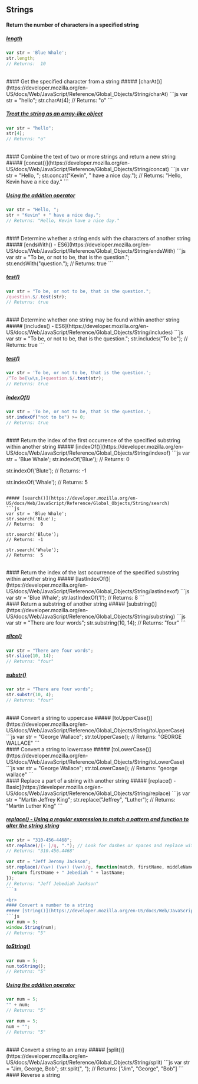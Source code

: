 ## Strings

#### Return the number of characters in a specified string
##### [length](https://developer.mozilla.org/en-US/docs/Web/JavaScript/Reference/Global_Objects/String/length)
```js
var str = 'Blue Whale';
str.length; 
// Returns:  10
```

<br>
#### Get the specified character from a string
##### [charAt()](https://developer.mozilla.org/en-US/docs/Web/JavaScript/Reference/Global_Objects/String/charAt)
```js
var str = "hello";
str.charAt(4);
// Returns: "o"
```

##### [Treat the string as an array-like object](https://developer.mozilla.org/en-US/docs/Web/JavaScript/Reference/Global_Objects/String#Character_access)
```js
var str = "hello";
str[4];
// Returns: "o"
```
<br>
#### Combine the text of two or more strings and return a new string
##### [concat()](https://developer.mozilla.org/en-US/docs/Web/JavaScript/Reference/Global_Objects/String/concat)
```js
var str = "Hello, ";
str.concat("Kevin", " have a nice day.");
// Returns: "Hello, Kevin have a nice day."
```

##### [Using the addition operator](https://developer.mozilla.org/en-US/docs/Web/JavaScript/A_re-introduction_to_JavaScript#Operators)
```js
var str = "Hello, ";
str + "Kevin" + " have a nice day.";
// Returns: "Hello, Kevin have a nice day."
```

<br>
#### Determine whether a string ends with the characters of another string
##### [endsWith() - ES6](https://developer.mozilla.org/en-US/docs/Web/JavaScript/Reference/Global_Objects/String/endsWith)
```js
var str = "To be, or not to be, that is the question.";
str.endsWith("question.");
// Returns: true
```

##### [test()](https://developer.mozilla.org/en-US/docs/Web/JavaScript/Reference/Global_Objects/RegExp/test)
```js
var str = "To be, or not to be, that is the question.";
/question.$/.test(str);
// Returns: true
```

<br>
#### Determine whether one string may be found within another string
##### [includes() - ES6](https://developer.mozilla.org/en-US/docs/Web/JavaScript/Reference/Global_Objects/String/includes)
```js
var str = "To be, or not to be, that is the question.";
str.includes("To be");
// Returns: true
```

##### [test()](https://developer.mozilla.org/en-US/docs/Web/JavaScript/Reference/Global_Objects/RegExp/test)
```js
var str = 'To be, or not to be, that is the question.';
/^To be[\w\s,]+question.$/.test(str);
// Returns: true
```

##### [indexOf()](https://developer.mozilla.org/en-US/docs/Web/JavaScript/Reference/Global_Objects/String/indexOf)
```js
var str = 'To be, or not to be, that is the question.';
str.indexOf("not to be") >= 0;
// Returns: true
```

<br>
#### Return the index of the first occurrence of the specified substring within another string
##### [indexOf()](https://developer.mozilla.org/en-US/docs/Web/JavaScript/Reference/Global_Objects/String/indexof)
```js
var str = 'Blue Whale';
str.indexOf('Blue'); 
// Returns:  0

str.indexOf('Blute'); 
// Returns: -1

str.indexOf('Whale'); 
// Returns:  5
```

##### [search()](https://developer.mozilla.org/en-US/docs/Web/JavaScript/Reference/Global_Objects/String/search)
```js
var str = 'Blue Whale';
str.search('Blue'); 
// Returns:  0

str.search('Blute'); 
// Returns: -1

str.search('Whale'); 
// Returns:  5
```

<br>
#### Return the index of the last occurrence of the specified substring within another string
##### [lastIndexOf()](https://developer.mozilla.org/en-US/docs/Web/JavaScript/Reference/Global_Objects/String/lastindexof)
```js
var str = 'Blue Whale';
str.lastIndexOf('l'); 
// Returns:  8
```

<br>
#### Return a substring of another string
##### [substring()](https://developer.mozilla.org/en-US/docs/Web/JavaScript/Reference/Global_Objects/String/substring)
```js
var str = "There are four words";
str.substring(10, 14);
// Returns: "four"
```

##### [slice()](https://developer.mozilla.org/en-US/docs/Web/JavaScript/Reference/Global_Objects/String/slice)
```js
var str = "There are four words";
str.slice(10, 14);
// Returns: "four"
```

##### [substr()](https://developer.mozilla.org/en-US/docs/Web/JavaScript/Reference/Global_Objects/String/substr)
```js
var str = "There are four words";
str.substr(10, 4);
// Returns: "four"
```

<br>
#### Convert a string to uppercase
##### [toUpperCase()](https://developer.mozilla.org/en-US/docs/Web/JavaScript/Reference/Global_Objects/String/toUpperCase)
```js
var str = "George Wallace";
str.toUpperCase();
// Returns: "GEORGE WALLACE"
```

<br>
#### Convert a string to lowercase
##### [toLowerCase()](https://developer.mozilla.org/en-US/docs/Web/JavaScript/Reference/Global_Objects/String/toLowerCase)
```js
var str = "George Wallace";
str.toLowerCase();
// Returns: "george wallace"
```

<br>
#### Replace a part of a string with another string 
##### [replace() - Basic](https://developer.mozilla.org/en-US/docs/Web/JavaScript/Reference/Global_Objects/String/replace)
```js
var str = "Martin Jeffrey King";
str.replace("Jeffrey", "Luther");
// Returns: "Martin Luther King"
```

##### [replace() - Using a regular expression to match a pattern and function to alter the string string](https://developer.mozilla.org/en-US/docs/Web/JavaScript/Reference/Global_Objects/String/replace)
```js
var str = "310-456-4468";
str.replace(/[- ]/g, "."); // Look for dashes or spaces and replace with periods
// Returns: "310.456.4468"
```

```js
var str = "Jeff Jeromy Jackson";
str.replace(/(\w+) (\w+) (\w+)/g, function(match, firstName, middleName, lastName) { // Look for three words separated by spaces between the words and capture each of the words to use in the function.
  return firstName + " Jebediah " + lastName;
});
// Returns: "Jeff Jebediah Jackson"
```s

<br>
#### Convert a number to a string 
##### [String()](https://developer.mozilla.org/en-US/docs/Web/JavaScript/Reference/Global_Objects/String#String_conversion)
```js
var num = 5;
window.String(num);
// Returns: "5"
```

##### [toString()](https://developer.mozilla.org/en-US/docs/Web/JavaScript/Reference/Global_Objects/Number/toString)
```js
var num = 5;
num.toString();
// Returns: "5"
```

##### [Using the addition operator](https://developer.mozilla.org/en-US/docs/Web/JavaScript/A_re-introduction_to_JavaScript#Operators)
```js
var num = 5;
"" + num;
// Returns: "5"
```
```js
var num = 5;
num + "";
// Returns: "5"
```

<br>
#### Convert a string to an array
##### [split()](https://developer.mozilla.org/en-US/docs/Web/JavaScript/Reference/Global_Objects/String/split)
```js
var str = "Jim, George, Bob";
str.split(", ");
// Returns: ["Jim", "George", "Bob"]
```

<br>
#### Reverse a string


